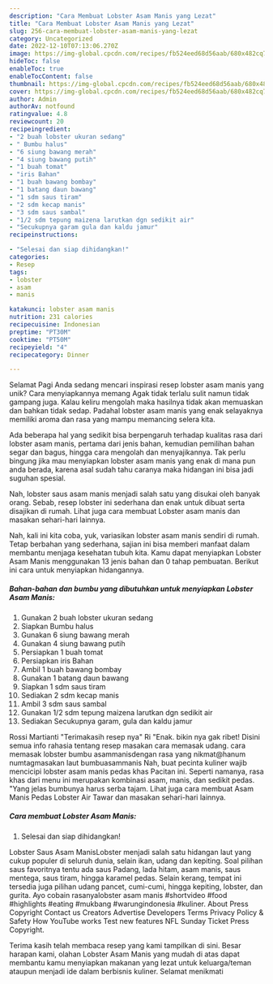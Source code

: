 ```yaml
---
description: "Cara Membuat Lobster Asam Manis yang Lezat"
title: "Cara Membuat Lobster Asam Manis yang Lezat"
slug: 256-cara-membuat-lobster-asam-manis-yang-lezat
category: Uncategorized
date: 2022-12-10T07:13:06.270Z
image: https://img-global.cpcdn.com/recipes/fb524eed68d56aab/680x482cq70/lobster-asam-manis-foto-resep-utama.jpg
hideToc: false
enableToc: true
enableTocContent: false
thumbnail: https://img-global.cpcdn.com/recipes/fb524eed68d56aab/680x482cq70/lobster-asam-manis-foto-resep-utama.jpg
cover: https://img-global.cpcdn.com/recipes/fb524eed68d56aab/680x482cq70/lobster-asam-manis-foto-resep-utama.jpg
author: Admin
authorAv: notfound
ratingvalue: 4.8
reviewcount: 20
recipeingredient:
- "2 buah lobster ukuran sedang"
- " Bumbu halus"
- "6 siung bawang merah"
- "4 siung bawang putih"
- "1 buah tomat"
- "iris Bahan"
- "1 buah bawang bombay"
- "1 batang daun bawang"
- "1 sdm saus tiram"
- "2 sdm kecap manis"
- "3 sdm saus sambal"
- "1/2 sdm tepung maizena larutkan dgn sedikit air"
- "Secukupnya garam gula dan kaldu jamur"
recipeinstructions:

- "Selesai dan siap dihidangkan!"
categories:
- Resep
tags:
- lobster
- asam
- manis

katakunci: lobster asam manis 
nutrition: 231 calories
recipecuisine: Indonesian
preptime: "PT30M"
cooktime: "PT50M"
recipeyield: "4"
recipecategory: Dinner

---
```



Selamat Pagi Anda sedang mencari inspirasi resep lobster asam manis yang unik? Cara menyiapkannya memang Agak tidak terlalu sulit namun tidak gampang juga. Kalau keliru mengolah maka hasilnya tidak akan memuaskan dan bahkan tidak sedap. Padahal lobster asam manis yang enak selayaknya memiliki aroma dan rasa yang mampu memancing selera kita.


Ada beberapa hal yang sedikit bisa berpengaruh terhadap kualitas rasa dari lobster asam manis, pertama dari jenis bahan, kemudian pemilihan bahan segar dan bagus, hingga cara mengolah dan menyajikannya. Tak perlu bingung jika mau menyiapkan lobster asam manis yang enak di mana pun anda berada, karena asal sudah tahu caranya maka hidangan ini bisa jadi suguhan spesial.

Nah, lobster saus asam manis menjadi salah satu yang disukai oleh banyak orang. Sebab, resep lobster ini sederhana dan enak untuk dibuat serta disajikan di rumah. Lihat juga cara membuat Lobster asam manis dan masakan sehari-hari lainnya.


Nah, kali ini kita coba, yuk, variasikan lobster asam manis sendiri di rumah. Tetap berbahan yang sederhana, sajian ini bisa memberi manfaat dalam membantu menjaga kesehatan tubuh kita. Kamu dapat menyiapkan Lobster Asam Manis menggunakan 13 jenis bahan dan 0 tahap pembuatan. Berikut ini cara untuk menyiapkan hidangannya.

<!--inarticleads1-->

##### Bahan-bahan dan bumbu yang dibutuhkan untuk menyiapkan Lobster Asam Manis:

1. Gunakan 2 buah lobster ukuran sedang
1. Siapkan  Bumbu halus
1. Gunakan 6 siung bawang merah
1. Gunakan 4 siung bawang putih
1. Persiapkan 1 buah tomat
1. Persiapkan iris Bahan
1. Ambil 1 buah bawang bombay
1. Gunakan 1 batang daun bawang
1. Siapkan 1 sdm saus tiram
1. Sediakan 2 sdm kecap manis
1. Ambil 3 sdm saus sambal
1. Gunakan 1/2 sdm tepung maizena larutkan dgn sedikit air
1. Sediakan Secukupnya garam, gula dan kaldu jamur


Rossi Martianti &#34;Terimakasih resep nya&#34; Ri &#34;Enak. bikin nya gak ribet! Disini semua info rahasia tentang resep masakan cara memasak udang. cara memasak lobster bumbu asammanisdengan rasa yang nikmat@hanum numtagmasakan laut bumbuasammanis Nah, buat pecinta kuliner wajib mencicipi lobster asam manis pedas khas Pacitan ini. Seperti namanya, rasa khas dari menu ini merupakan kombinasi asam, manis, dan sedikit pedas. &#34;Yang jelas bumbunya harus serba tajam. Lihat juga cara membuat Asam Manis Pedas Lobster Air Tawar dan masakan sehari-hari lainnya. 

<!--inarticleads2-->

##### Cara membuat Lobster Asam Manis:


1. Selesai dan siap dihidangkan!

Lobster Saus Asam ManisLobster menjadi salah satu hidangan laut yang cukup populer di seluruh dunia, selain ikan, udang dan kepiting. Soal pilihan saus favoritnya tentu ada saus Padang, lada hitam, asam manis, saus mentega, saus tiram, hingga karamel pedas. Selain kerang, tempat ini tersedia juga pilihan udang pancet, cumi-cumi, hingga kepiting, lobster, dan gurita. Ayo cobain rasanyalobster asam manis #shortvideo #food #highlights #eating #mukbang #warungindonesia #kuliner. About Press Copyright Contact us Creators Advertise Developers Terms Privacy Policy &amp; Safety How YouTube works Test new features NFL Sunday Ticket Press Copyright. 

Terima kasih telah membaca resep yang kami tampilkan di sini. Besar harapan kami, olahan Lobster Asam Manis yang mudah di atas dapat membantu kamu menyiapkan makanan yang lezat untuk keluarga/teman ataupun menjadi ide dalam berbisnis kuliner. Selamat menikmati
